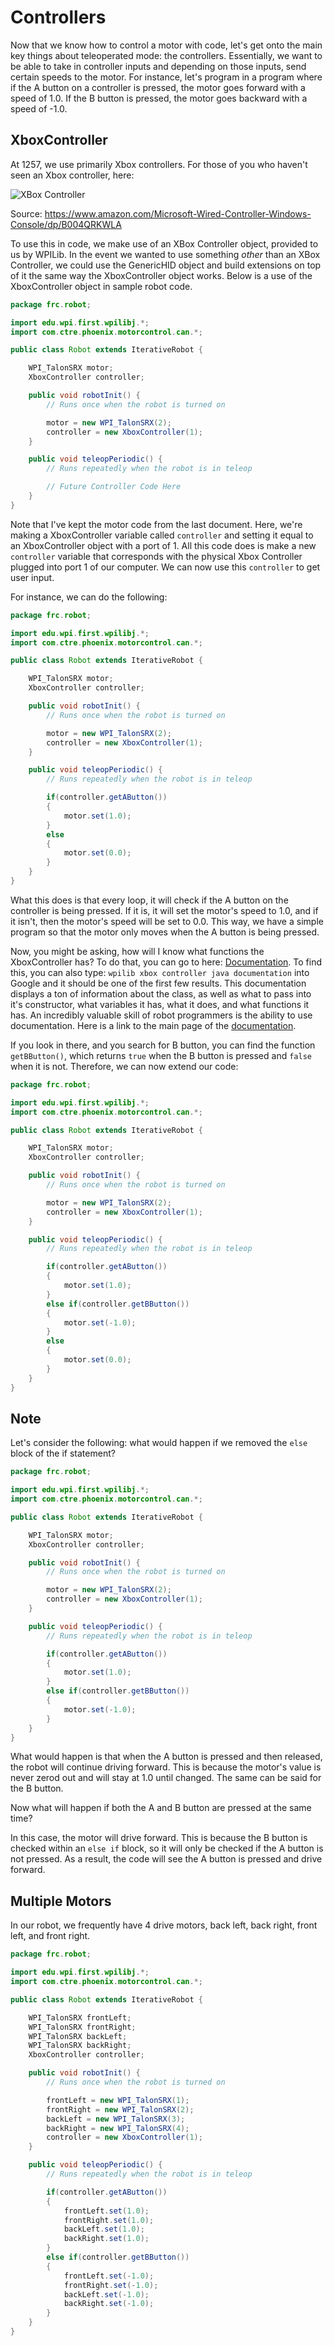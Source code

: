 # Controllers

Now that we know how to control a motor with code, let's get onto the main key things about teleoperated mode: the controllers. Essentially, we want to be able to take in controller inputs and depending on those inputs, send certain speeds to the motor. For instance, let's program in a program where if the A button on a controller is pressed, the motor goes forward with a speed of 1.0. If the B button is pressed, the motor goes backward with a speed of -1.0.

## XboxController

At 1257, we use primarily Xbox controllers. For those of you who haven't seen an Xbox controller, here:

![XBox Controller](img/controller.jpg)

Source: <https://www.amazon.com/Microsoft-Wired-Controller-Windows-Console/dp/B004QRKWLA>

To use this in code, we make use of an XBox Controller object, provided to us by WPILib.  In the event we wanted to use something *other* than an XBox Controller, we could use the GenericHID object and build extensions on top of it the same way the XboxController object works.  Below is a use of the XboxController object in sample robot code.

```java
package frc.robot;

import edu.wpi.first.wpilibj.*;
import com.ctre.phoenix.motorcontrol.can.*;

public class Robot extends IterativeRobot {

    WPI_TalonSRX motor;
    XboxController controller;

    public void robotInit() {
        // Runs once when the robot is turned on

        motor = new WPI_TalonSRX(2);
        controller = new XboxController(1);
    }

    public void teleopPeriodic() {
        // Runs repeatedly when the robot is in teleop

        // Future Controller Code Here
    }
}
```

Note that I've kept the motor code from the last document. Here, we're making a XboxController variable called `controller` and setting it equal to an XboxController object with a port of 1. All this code does is make a new `controller` variable that corresponds with the physical Xbox Controller plugged into port 1 of our computer. We can now use this `controller` to get user input.

For instance, we can do the following:

```java
package frc.robot;

import edu.wpi.first.wpilibj.*;
import com.ctre.phoenix.motorcontrol.can.*;

public class Robot extends IterativeRobot {

    WPI_TalonSRX motor;
    XboxController controller;

    public void robotInit() {
        // Runs once when the robot is turned on

        motor = new WPI_TalonSRX(2);
        controller = new XboxController(1);
    }

    public void teleopPeriodic() {
        // Runs repeatedly when the robot is in teleop

        if(controller.getAButton())
        {
            motor.set(1.0);
        }
        else
        {
            motor.set(0.0);
        }
    }
}
```

What this does is that every loop, it will check if the A button on the controller is being pressed. If it is, it will set the motor's speed to 1.0, and if it isn't, then the motor's speed will be set to 0.0. This way, we have a simple program so that the motor only moves when the A button is being pressed.

Now, you might be asking, how will I know what functions the XboxController has? To do that, you can go to here: [Documentation](http://first.wpi.edu/FRC/roborio/beta/docs/java/edu/wpi/first/wpilibj/XboxController.html). To find this, you can also type: `wpilib xbox controller java documentation` into Google and it should be one of the first few results. This documentation displays a ton of information about the class, as well as what to pass into it's constructor, what variables it has, what it does, and what functions it has. An incredibly valuable skill of robot programmers is the ability to use documentation. Here is a link to the main page of the [documentation](http://first.wpi.edu/FRC/roborio/beta/docs/java/).

If you look in there, and you search for B button, you can find the function `getBButton()`, which returns `true` when the B button is pressed and `false` when it is not. Therefore, we can now extend our code:

```java
package frc.robot;

import edu.wpi.first.wpilibj.*;
import com.ctre.phoenix.motorcontrol.can.*;

public class Robot extends IterativeRobot {

    WPI_TalonSRX motor;
    XboxController controller;

    public void robotInit() {
        // Runs once when the robot is turned on

        motor = new WPI_TalonSRX(2);
        controller = new XboxController(1);
    }

    public void teleopPeriodic() {
        // Runs repeatedly when the robot is in teleop

        if(controller.getAButton())
        {
            motor.set(1.0);
        }
        else if(controller.getBButton())
        {
            motor.set(-1.0);
        }
        else
        {
            motor.set(0.0);
        }
    }
}
```

## Note

Let's consider the following: what would happen if we removed the `else` block of the if statement?

```java
package frc.robot;

import edu.wpi.first.wpilibj.*;
import com.ctre.phoenix.motorcontrol.can.*;

public class Robot extends IterativeRobot {

    WPI_TalonSRX motor;
    XboxController controller;

    public void robotInit() {
        // Runs once when the robot is turned on

        motor = new WPI_TalonSRX(2);
        controller = new XboxController(1);
    }

    public void teleopPeriodic() {
        // Runs repeatedly when the robot is in teleop

        if(controller.getAButton())
        {
            motor.set(1.0);
        }
        else if(controller.getBButton())
        {
            motor.set(-1.0);
        }
    }
}
```

What would happen is that when the A button is pressed and then released, the robot will continue driving forward. This is because the motor's value is never zerod out and will stay at 1.0 until changed. The same can be said for the B button. 

Now what will happen if both the A and B button are pressed at the same time?

In this case, the motor will drive forward. This is because the B button is checked within an `else if` block, so it will only be checked if the A button is not pressed. As a result, the code will see the A button is pressed and drive forward.

## Multiple Motors

In our robot, we frequently have 4 drive motors, back left, back right, front left, and front right.

```java
package frc.robot;

import edu.wpi.first.wpilibj.*;
import com.ctre.phoenix.motorcontrol.can.*;

public class Robot extends IterativeRobot {

    WPI_TalonSRX frontLeft;
    WPI_TalonSRX frontRight;
    WPI_TalonSRX backLeft;
    WPI_TalonSRX backRight;
    XboxController controller;

    public void robotInit() {
        // Runs once when the robot is turned on

        frontLeft = new WPI_TalonSRX(1);
        frontRight = new WPI_TalonSRX(2);
        backLeft = new WPI_TalonSRX(3);
        backRight = new WPI_TalonSRX(4);
        controller = new XboxController(1);
    }

    public void teleopPeriodic() {
        // Runs repeatedly when the robot is in teleop

        if(controller.getAButton())
        {
            frontLeft.set(1.0);
            frontRight.set(1.0);
            backLeft.set(1.0);
            backRight.set(1.0);
        }
        else if(controller.getBButton())
        {
            frontLeft.set(-1.0);
            frontRight.set(-1.0);
            backLeft.set(-1.0);
            backRight.set(-1.0);
        }
    }
}
```
